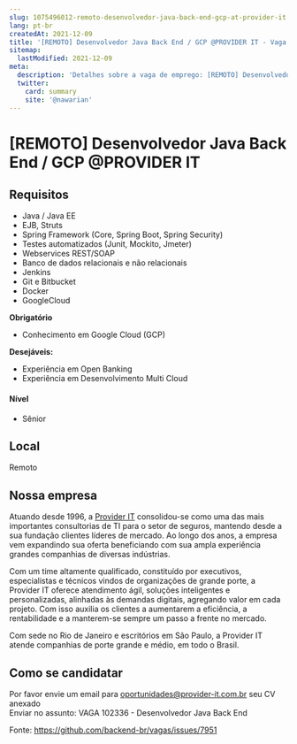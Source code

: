 ```yaml
---
slug: 1075496012-remoto-desenvolvedor-java-back-end-gcp-at-provider-it
lang: pt-br
createdAt: 2021-12-09
title: '[REMOTO] Desenvolvedor Java Back End / GCP @PROVIDER IT - Vaga de Emprego'
sitemap:
  lastModified: 2021-12-09
meta:
  description: 'Detalhes sobre a vaga de emprego: [REMOTO] Desenvolvedor Java Back End / GCP @PROVIDER IT'
  twitter:
    card: summary
    site: '@nawarian'
---
```


# [REMOTO] Desenvolvedor Java Back End / GCP @PROVIDER IT

## Requisitos
- Java / Java EE
- EJB, Struts
- Spring Framework (Core, Spring Boot, Spring Security)
- Testes automatizados (Junit, Mockito, Jmeter)
- Webservices REST/SOAP
- Banco de dados relacionais e não relacionais
- Jenkins
- Git e Bitbucket
- Docker
- GoogleCloud

**Obrigatório**

- Conhecimento em  Google Cloud (GCP)

**Desejáveis:**
- Experiência em Open Banking
- Experiência em Desenvolvimento Multi Cloud

#### Nível
- Sênior

## Local
Remoto

## Nossa empresa

Atuando desde 1996, a [Provider IT](https://provider-it.com.br/) consolidou-se como uma das mais importantes consultorias de TI para o setor de seguros, mantendo desde a sua fundação clientes líderes de mercado. Ao longo dos anos, a empresa vem expandindo sua oferta beneficiando com sua ampla experiência grandes companhias de diversas indústrias.

Com um time altamente qualificado, constituído por executivos, especialistas e técnicos vindos de organizações de grande porte, a Provider IT oferece atendimento ágil, soluções inteligentes e personalizadas, alinhadas às demandas digitais, agregando valor em cada projeto. Com isso auxilia os clientes a aumentarem a eficiência, a rentabilidade e a manterem-se sempre um passo a frente no mercado.

Com sede no Rio de Janeiro e escritórios em São Paulo, a Provider IT atende companhias de porte grande e médio, em todo o Brasil.

## Como se candidatar

Por favor envie um email para oportunidades@provider-it.com.br seu CV anexado  
Enviar no assunto:  VAGA 102336 - Desenvolvedor Java Back End

Fonte: https://github.com/backend-br/vagas/issues/7951